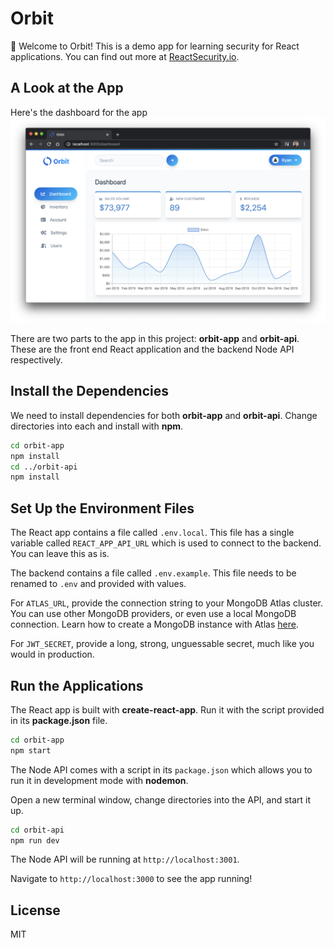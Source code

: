 # Orbit



👋 Welcome to Orbit! This is a demo app for learning security for React applications. You can find out more at [ReactSecurity.io](https://reactsecurity.io).

## A Look at the App

Here's the dashboard for the app
![orbit dashboard](./images/orbit-dashboard.png)


There are two parts to the app in this project: **orbit-app** and **orbit-api**. These are the front end React application and the backend Node API respectively.

## Install the Dependencies

We need to install dependencies for both **orbit-app** and **orbit-api**. Change directories into each and install with **npm**.

```bash
cd orbit-app
npm install
cd ../orbit-api
npm install
```

## Set Up the Environment Files

The React app contains a file called `.env.local`. This file has a single variable called `REACT_APP_API_URL` which is used to connect to the backend. You can leave this as is.

The backend contains a file called `.env.example`. This file needs to be renamed to `.env` and provided with values.

For `ATLAS_URL`, provide the connection string to your MongoDB Atlas cluster. You can use other MongoDB providers, or even use a local MongoDB connection. Learn how to create a MongoDB instance with Atlas [here](https://www.mongodb.com/download-center).

For `JWT_SECRET`, provide a long, strong, unguessable secret, much like you would in production.

## Run the Applications

The React app is built with **create-react-app**. Run it with the script provided in its **package.json** file.

```bash
cd orbit-app
npm start
```

The Node API comes with a script in its `package.json` which allows you to run it in development mode with **nodemon**.

Open a new terminal window, change directories into the API, and start it up.

```bash
cd orbit-api
npm run dev
```

The Node API will be running at `http://localhost:3001`.

Navigate to `http://localhost:3000` to see the app running!

## License

MIT
